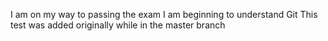 I am on my way to passing the exam
I am beginning to understand Git
This test was added originally while in the master branch
